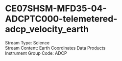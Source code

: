# CE07SHSM-MFD35-04-ADCPTC000-telemetered-adcp_velocity_earth

Stream Type: Science<br>
Stream Content: Earth Coordinates Data Products<br>
Instrument Group Code: ADCP<br>
